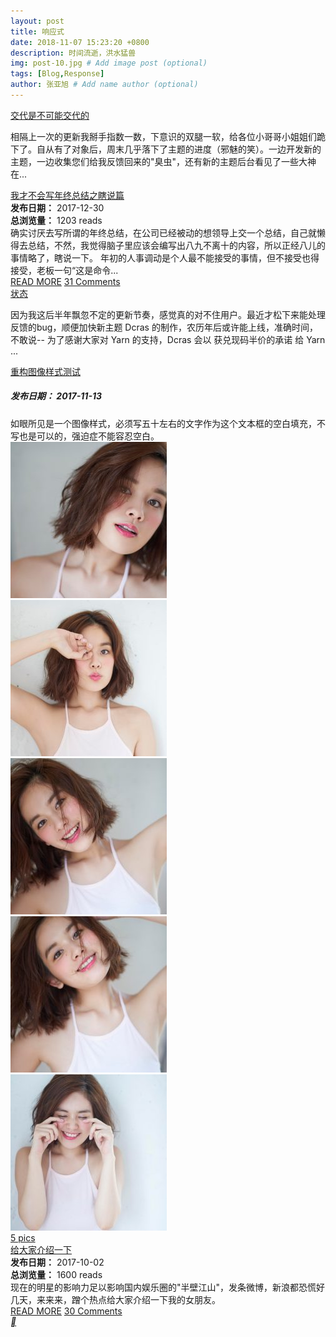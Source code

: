 ```yaml
---
layout: post
title: 响应式
date: 2018-11-07 15:23:20 +0800
description: 时间流逝，洪水猛兽
img: post-10.jpg # Add image post (optional)
tags: [Blog,Response]
author: 张亚旭 # Add name author (optional)
---
```

<meta name="viewport" content="width=device-width, initial-scale=1, maximum-scale=1">
<link rel="stylesheet" type="text/css" href="../statics/css/index.css" media="all" />
<body class="home blog custom-background round-avatars">
<div id="main" class="content">
	<div class="container">
		<article itemscope="itemscope">
			<div class="posts-list js-posts">
				<div class="post post-layout-list" data-aos="fade-up">
					<div class="status_list_item icon_kyubo">
						<div class="status_user" style="background-image: url(../statics/images/b0ce3f3cde0c084b6d42321b2dcbc407.jpeg);">
							<div class="status_section">
								<a href="detail.html" class="status_btn">交代是不可能交代的</a>
								<p class="section_p">
									相隔上一次的更新我掰手指数一数，下意识的双腿一软，给各位小哥哥小姐姐们跪下了。自从有了对象后，周末几乎落下了主题的进度（邪魅的笑）。一边开发新的主题，一边收集您们给我反馈回来的"臭虫"，还有新的主题后台看见了一些大神在...
								</p>
							</div>
						</div>
					</div>
				</div>
				<div class="post post-layout-list" data-aos="fade-up">
					<div class="postnormal review ">
						<div class="post-container review-item">
							<div class="row review-item-wrapper">
								<div class="col-sm-3">
									<a rel="nofollow" href="detail.html">
										<div class="review-item-img" style="background-image: url(../statics/images/diego-ph-249471-2-800x1000.jpg);"></div>
									</a>
								</div>
								<div class="col-sm-9 flex-xs-middle">
									<div class="review-item-title">
										<a href="detail.html" rel="bookmark">我才不会写年终总结之瞎说篇</a>
									</div>
									<div class="review-item-creator"> <b>发布日期：</b>
										2017-12-30
									</div>
									<span class="review-item-info"> <b>总浏览量：</b>
										1203 reads
									</span>
								</div>
							</div>
							<div class="review-bg-wrapper">
								<div class="bg-blur" style="background-image: url(../statics/images/diego-ph-249471-2-800x1000.jpg);"></div>
							</div>
						</div>
						<div class="post-container">
							<div class="entry-content">
								确实讨厌去写所谓的年终总结，在公司已经被动的想领导上交一个总结，自己就懒得去总结，不然，我觉得脑子里应该会编写出八九不离十的内容，所以正经八儿的事情略了，瞎说一下。 年初的人事调动是个人最不能接受的事情，但不接受也得接受，老板一句“这是命令...
							</div>
							<div class="post-footer">
								<a class="gaz-btn primary" href="">READ MORE</a>
								<span class="total-comments-on-post pull-right">
									<a href="">31 Comments</a>
								</span>
							</div>
						</div>
					</div>
				</div>
				<div class="post post-layout-list" data-aos="fade-up">
					<div class="status_list_item icon_kyubo">
						<div class="status_user" style="background-image: url(../statics/images/b0ce3f3cde0c084b6d42321b2dcbc407.jpeg);">
							<div class="status_section">
								<a href="detail.html" class="status_btn">状态</a>
								<p class="section_p">
									因为我这后半年飘忽不定的更新节奏，感觉真的对不住用户。最近才松下来能处理反馈的bug，顺便加快新主题 Dcras 的制作，农历年后或许能上线，准确时间，不敢说-- 为了感谢大家对 Yarn 的支持，Dcras 会以 获兑现码半价的承诺 给 Yarn ...
								</p>
							</div>
						</div>
					</div>
				</div>
				<div class="post post-layout-list js-gallery" data-aos="fade-up">
					<div class="post-album">
						<div class="row content">
							<div class="bg" style="background-image: url(../statics/images/IMG_0150.jpg);"></div>
							<div class="contentext flex-xs-middle">
								<div class="album-title">
									<a href="detail.html">重构图像样式测试</a>
								</div>
								<h5 class="review-item-creator">
									<b>发布日期：</b>
									2017-11-13
								</h5>
								<div class="album-content">如眼所见是一个图像样式，必须写五十左右的文字作为这个文本框的空白填充，不写也是可以的，强迫症不能容忍空白。</div>
							</div>
							<div class="album-thumb-width flex-xs-middle">
								<div class="row album-thumb no-gutter">
									<div class="col-xs-4">
										<img class="thumb" src="../statics/images/IMG_0150-250x250.jpg" />
									</div>
									<div class="col-xs-4">
										<img class="thumb" src="../statics/images/IMG_0149-250x250.jpg" />
									</div>
									<div class="col-xs-4">
										<img class="thumb" src="../statics/images/IMG_0146-250x250.jpg" />
									</div>
									<div class="col-xs-4">
										<img class="thumb" src="../statics/images/IMG_0147-250x250.jpg" />
									</div>
									<div class="col-xs-4">
										<img class="thumb" src="../statics/images/IMG_0148-250x250.jpg" />
									</div>
									<div class="col-xs-4">
										<a href="">5 pics</a>
									</div>
								</div>
							</div>
						</div>
					</div>
				</div>
				<div class="post post-layout-list" data-aos="fade-up">
					<div class="postnormal review ">
						<div class="post-container review-item">
							<div class="row review-item-wrapper">
								<div class="col-sm-3">
									<a rel="nofollow" href="detail.html">
										<div class="review-item-img" style="background-image: url(../statics/images/47fb3c_9afed6c259f94589881bd55376206366mv2_d_3840_5784_s_4_2-800x450.jpg);"></div>
									</a>
								</div>
								<div class="col-sm-9 flex-xs-middle">
									<div class="review-item-title">
										<a href="detail.html" rel="bookmark">给大家介绍一下</a>
									</div>
									<div class="review-item-creator">
										<b>发布日期：</b>
										2017-10-02
									</div>
									<span class="review-item-info">
										<b>总浏览量：</b>
										1600 reads
									</span>
								</div>
							</div>
							<div class="review-bg-wrapper">
								<div class="bg-blur" style="background-image: url(../statics/images/47fb3c_9afed6c259f94589881bd55376206366mv2_d_3840_5784_s_4_2-800x450.jpg);"></div>
							</div>
						</div>
						<div class="post-container">
							<div class="entry-content">
								现在的明星的影响力足以影响国内娱乐圈的"半壁江山"，发条微博，新浪都恐慌好几天，来来来，蹭个热点给大家介绍一下我的女朋友。
							</div>
							<div class="post-footer">
								<a class="gaz-btn primary" href="detail.html">READ MORE</a>
								<span class="total-comments-on-post pull-right">
									<a href="">30 Comments</a>
								</span>
							</div>
						</div>
					</div>
				</div>
			</div>
			<!-- post-formats end Infinite Scroll star -->
			<!-- post-formats -->
			<div class="pagination js-pagination">
				<div class="js-next pagination__load">
					<a href=""> <i class="iconfont">&#xe605;</i>
					</a>
				</div>
			</div>
			<!-- -pagination  -->
		</article>
	</div>
</div>
<script type='text/javascript' src='../statics/js/jquery.min.js'></script>
<script type='text/javascript' src='../statics/js/plugins.js'></script>
<script type='text/javascript' src='../statics/js/script.js'></script>
<script type='text/javascript' src='../statics/js/particles.js'></script>
<script type='text/javascript' src='../statics/js/aos.js'></script>
</body>